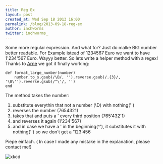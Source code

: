 ```yaml
---
title: Reg Ex
layout: post
created_at: Wed Sep 18 2013 16:00
permalink: /blog/2013-09-18-reg-ex
author: inchworms
twitter: inchworms_
---
```


Some more regular expression. And what for? Just do malke BIG number better readable. For Example istead of 1234567 Euro we want to have 1'234'567 Euro. Wayyy better. So lets write a helper method with a regex! Thanks to [Arne](https://twitter.com/plexus) we got it finally working:

    def format_large_number(number)
        number.to_s.gsub(/\D/, '').reverse.gsub(/.{3}/, '\0\'').reverse.gsub(/^\'/, '')
    end

The method takes the number:
1. substitute everythin that not a number (\D) with nothing('')
2. reverses the number (7654321)
3. takes that and puts a ' every third position (765'432'1)
4. and reverses it again (1'234'567)
5. and in case we have a ' in the beginning(^\'), it substitutes it with nothing('') so we don't get a '123'456


Piepe einfach. ( In case I made any mistake in the explanation, please contact me!)

![xkcd](xkcd_regular_expressions.png)